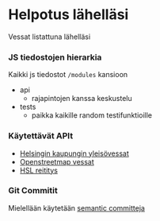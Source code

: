 # Helpotus lähelläsi

Vessat listattuna lähelläsi


### JS tiedostojen hierarkia

Kaikki js tiedostot `/modules` kansioon
- api
    - rajapintojen kanssa keskustelu
- tests
    - paikka kaikille random testifunktioille

### Käytettävät APIt
- [Helsingin kaupungin yleisövessat](https://api.hel.fi/servicemap/v2/unit/?page=1&page_size=200&only=street_address%2Clocation%2Cname%2Cmunicipality%2Caccessibility_shortcoming_count%2Cservice_nodes%2Ccontract_type&geometry=true&include=service_nodes%2Cservices%2Caccessibility_properties%2Cdepartment&service_node=94)
- [Openstreetmap vessat](https://overpass-api.de/api/interpreter?data=[out:json];node[%22amenity%22=%22toilets%22](around:10000,60.192059,%2024.945831);%20out%20meta;%20
)
- [HSL reititys](https://api.digitransit.fi/routing/v1/routers/hsl/index/graphql)

### Git Commitit
Mielellään käytetään [semantic committeja](https://gist.github.com/joshbuchea/6f47e86d2510bce28f8e7f42ae84c716)